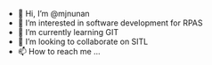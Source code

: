 - 👋 Hi, I’m @mjnunan
- 👀 I’m interested in software development for RPAS 
- 🌱 I’m currently learning GIT
- 💞️ I’m looking to collaborate on SITL
- 📫 How to reach me ...

<!---
mjnunan/mjnunan is a ✨ special ✨ repository because its `README.md` (this file) appears on your GitHub profile.
You can click the Preview link to take a look at your changes.
--->
